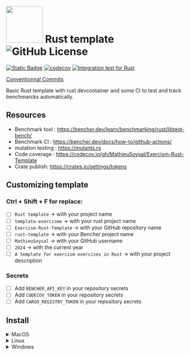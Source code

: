 # <img src="https://www.rust-lang.org/logos/rust-logo-blk.svg" width="100"> Rust template ![GitHub License](https://img.shields.io/github/license/MathieuSoysal/Exercism-Rust-Template)
[![Static Badge](https://img.shields.io/badge/online-green?logo=gamejolt&logoColor=white&label=Benchmark%20tracks&labelColor=black&link=https%3A%2F%2Fbencher.dev%2Fconsole%2Fprojects%2Frust-template)](https://bencher.dev/console/projects/rust-template)
[![codecov](https://codecov.io/gh/MathieuSoysal/Exercism-Rust-Template/graph/badge.svg?token=MrM1EEfgvD)](https://codecov.io/gh/MathieuSoysal/Exercism-Rust-Template)
[![Integration test for Rust](https://github.com/MathieuSoysal/Exercism-Rust-Template/actions/workflows/integration-test.yml/badge.svg)](https://github.com/MathieuSoysal/Exercism-Rust-Template/actions/workflows/integration-test.yml)

[Conventionnal Commits](https://www.conventionalcommits.org/en/v1.0.0/)


Basic Rust template with rust devcontainer and some CI to test and track benchmarcks automatically.

## Resources

- Benchmark tool : https://bencher.dev/learn/benchmarking/rust/libtest-bench/
- Benchmark CI : https://bencher.dev/docs/how-to/github-actions/
- mutation testing : https://mutants.rs
- Code coverage : https://codecov.io/gh/MathieuSoysal/Exercism-Rust-Template
- Crate publish: https://crates.io/settings/tokens

## Customizing template

### Ctrl + Shift + F for replace:
- [ ] `Rust template` -> with your project name
- [ ] `template-exercisme` -> with your rust project name
- [ ] `Exercism-Rust-Template` -> with your GitHub repository name
- [ ] `rust-template` -> with your Bencher project name
- [ ] `MathieuSoysal` -> with your GitHub username
- [ ] `2024` -> with the current year
- [ ] `A template for exercism exercises in Rust` -> with your project description

### Secrets
- [ ] Add `BENCHER_API_KEY` in your repository secrets
- [ ] Add `CODECOV_TOKEN` in your repository secrets
- [ ] Add `CARGO_REGISTRY_TOKEN` in your repository secrets

## Install 


<details>
<summary>MacOS</summary>
Install the latest version for your system:

```bash
curl -sS https://raw.githubusercontent.com/MathieuSoysal/Exercisme-Rust-Template/main/install/install.sh | sh
```
</details>

<details>
<summary>Linux</summary>

Install the latest version for your system:
```bash
curl -sS https://raw.githubusercontent.com/MathieuSoysal/Exercisme-Rust-Template/main/install/install.sh | sh
```
</details>

<details>
<summary>Windows</summary>

Install the latest version for your system: [Install](https://github.com/MathieuSoysal/Exercisme-Rust-Template/releases/latest/download/starship-x86_64-pc-windows-msvc.msi)

</details>